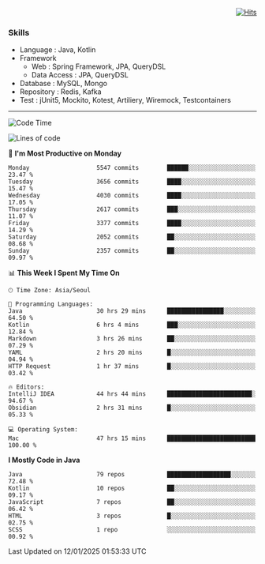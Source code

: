 <!-- Github Profile Readme로 프로필 꾸미기 : https://zzsza.github.io/development/2020/07/10/make-github-profile-readme/ -->

<!-- github theme -->
  <!-- 
    ![header](https://capsule-render.vercel.app/api?type=slice&color=e0f0e3&height=150&section=header&text=beasy&fontSize=45)
  -->


<!-- hits count : https://hits.seeyoufarm.com/ -->
<div align=right>
    
  [![Hits](https://hits.seeyoufarm.com/api/count/incr/badge.svg?url=https%3A%2F%2Fgithub.com%2Fchoi-ys&count_bg=%2379C83D&title_bg=%23555555&icon=&icon_color=%23E7E7E7&title=hits&edge_flat=false)](https://hits.seeyoufarm.com)

</div>


<!-- Committed Top Lang -->
<div align=center>
</div>


### Skills
 - Language : Java, Kotlin
 - Framework
   - Web : Spring Framework, JPA, QueryDSL
   - Data Access : JPA, QueryDSL
 - Database : MySQL, Mongo
 - Repository : Redis, Kafka
 - Test : jUnit5, Mockito, Kotest, Artiliery, Wiremock, Testcontainers

---

<!--START_SECTION:waka-->
![Code Time](http://img.shields.io/badge/Code%20Time-5%2C092%20hrs%2012%20mins-blue)

![Lines of code](https://img.shields.io/badge/From%20Hello%20World%20I%27ve%20Written-15.1%20million%20lines%20of%20code-blue)

📅 **I'm Most Productive on Monday** 

```text
Monday                   5547 commits        ██████░░░░░░░░░░░░░░░░░░░   23.47 % 
Tuesday                  3656 commits        ████░░░░░░░░░░░░░░░░░░░░░   15.47 % 
Wednesday                4030 commits        ████░░░░░░░░░░░░░░░░░░░░░   17.05 % 
Thursday                 2617 commits        ███░░░░░░░░░░░░░░░░░░░░░░   11.07 % 
Friday                   3377 commits        ████░░░░░░░░░░░░░░░░░░░░░   14.29 % 
Saturday                 2052 commits        ██░░░░░░░░░░░░░░░░░░░░░░░   08.68 % 
Sunday                   2357 commits        ██░░░░░░░░░░░░░░░░░░░░░░░   09.97 % 
```


📊 **This Week I Spent My Time On** 

```text
🕑︎ Time Zone: Asia/Seoul

💬 Programming Languages: 
Java                     30 hrs 29 mins      ████████████████░░░░░░░░░   64.50 % 
Kotlin                   6 hrs 4 mins        ███░░░░░░░░░░░░░░░░░░░░░░   12.84 % 
Markdown                 3 hrs 26 mins       ██░░░░░░░░░░░░░░░░░░░░░░░   07.29 % 
YAML                     2 hrs 20 mins       █░░░░░░░░░░░░░░░░░░░░░░░░   04.94 % 
HTTP Request             1 hr 37 mins        █░░░░░░░░░░░░░░░░░░░░░░░░   03.42 % 

🔥 Editors: 
IntelliJ IDEA            44 hrs 44 mins      ████████████████████████░   94.67 % 
Obsidian                 2 hrs 31 mins       █░░░░░░░░░░░░░░░░░░░░░░░░   05.33 % 

💻 Operating System: 
Mac                      47 hrs 15 mins      █████████████████████████   100.00 % 
```

**I Mostly Code in Java** 

```text
Java                     79 repos            ██████████████████░░░░░░░   72.48 % 
Kotlin                   10 repos            ██░░░░░░░░░░░░░░░░░░░░░░░   09.17 % 
JavaScript               7 repos             ██░░░░░░░░░░░░░░░░░░░░░░░   06.42 % 
HTML                     3 repos             █░░░░░░░░░░░░░░░░░░░░░░░░   02.75 % 
SCSS                     1 repo              ░░░░░░░░░░░░░░░░░░░░░░░░░   00.92 % 
```




 Last Updated on 12/01/2025 01:53:33 UTC
<!--END_SECTION:waka-->

<!-- 
![footer](https://capsule-render.vercel.app/api?section=footer&type=slice&color=e0f0e3)
-->

